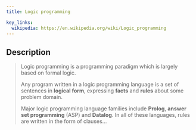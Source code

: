 ```yaml
---
title: Logic programming

key_links:
  wikipedia: https://en.wikipedia.org/wiki/Logic_programming
---
```



## Description

> Logic programming is a programming paradigm which is largely based on formal logic. 
> 
> Any program written in a logic programming language is a set of sentences in **logical form**, expressing **facts** and **rules** about some problem domain.
> 
> Major logic programming language families include **Prolog**, **answer set programming** (ASP) and **Datalog**. In all of these languages, rules are written in the form of clauses...
